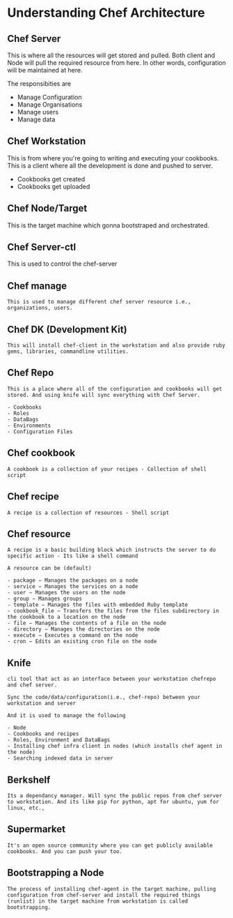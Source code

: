 # Understanding Chef Architecture

## Chef Server
   This is where all the resources will get stored and pulled. Both client and Node will pull the required resource from here. In other words, configuration will be maintained at here.

   The responsibities are

   - Manage Configuration
   - Manage Organisations
   - Manage users
   - Manage data

## Chef Workstation
   This is from where you're going to writing and executing your cookbooks. This is a client where all the development is done and pushed to server.

   - Cookbooks get created
   - Cookbooks get uploaded

## Chef Node/Target
   This is the target machine which gonna bootstraped and orchestrated.

## Chef Server-ctl
   This is used to control the chef-server

## Chef manage
    This is used to manage different chef server resource i.e., organizations, users.

## Chef DK (Development Kit)
    This will install chef-client in the workstation and also provide ruby gems, libraries, commandline utilities.

## Chef Repo
    This is a place where all of the configuration and cookbooks will get stored. And using knife will sync everything with Chef Server.

    - Cookbooks
    - Roles
    - DataBags
    - Environments
    - Configuration Files

## Chef cookbook
    A cookbook is a collection of your recipes - Collection of shell script

## Chef recipe
    A recipe is a collection of resources - Shell script

## Chef resource
    A recipe is a basic building block which instructs the server to do specific action - Its like a shell command
    
    A resource can be (default)
    
    - package − Manages the packages on a node
    - service − Manages the services on a node
    - user − Manages the users on the node
    - group − Manages groups
    - template − Manages the files with embedded Ruby template
    - cookbook_file − Transfers the files from the files subdirectory in the cookbook to a location on the node
    - file − Manages the contents of a file on the node
    - directory − Manages the directories on the node
    - execute − Executes a command on the node
    - cron − Edits an existing cron file on the node

## Knife
    cli tool that act as an interface between your workstation chefrepo and chef server.

    Sync the code/data/configuration(i.e., chef-repo) between your workstation and server

    And it is used to manage the following

    - Node
    - Cookbooks and recipes
    - Roles, Environment and DataBags
    - Installing chef infra client in nodes (which installs chef agent in the node)
    - Searching indexed data in server

## Berkshelf
    Its a dependancy manager. Will sync the public repos from chef server to workstation. And its like pip for python, apt for ubuntu, yum for linux, etc.,

## Supermarket
    It's an open source community where you can get publicly available cookbooks. And you can push your too.

## Bootstrapping a Node
    The process of installing chef-agent in the target machine, pulling configuration from chef-server and install the required things (runlist) in the target machine from workstation is called bootstrapping.

